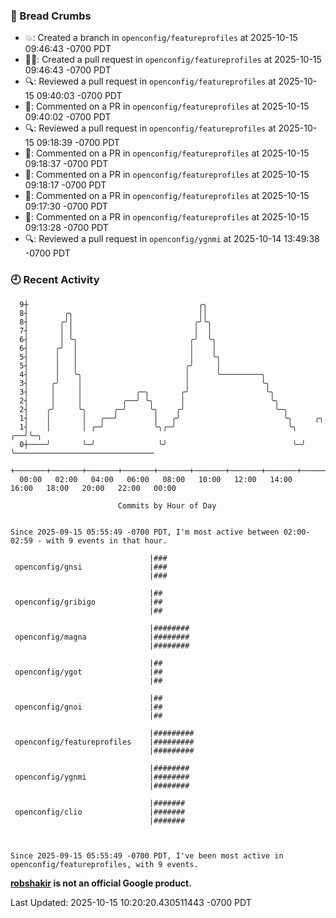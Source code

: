 ### 🍞 Bread Crumbs

 * 💥: Created a branch in `openconfig/featureprofiles` at 2025-10-15 09:46:43 -0700 PDT
 * ✍🏼: Created a pull request in `openconfig/featureprofiles` at 2025-10-15 09:46:43 -0700 PDT
 * 🔍: Reviewed a pull request in  `openconfig/featureprofiles` at 2025-10-15 09:40:03 -0700 PDT
 * 💬: Commented on a PR in  `openconfig/featureprofiles` at 2025-10-15 09:40:02 -0700 PDT
 * 🔍: Reviewed a pull request in  `openconfig/featureprofiles` at 2025-10-15 09:18:39 -0700 PDT
 * 💬: Commented on a PR in  `openconfig/featureprofiles` at 2025-10-15 09:18:37 -0700 PDT
 * 💬: Commented on a PR in  `openconfig/featureprofiles` at 2025-10-15 09:18:17 -0700 PDT
 * 💬: Commented on a PR in  `openconfig/featureprofiles` at 2025-10-15 09:17:30 -0700 PDT
 * 💬: Commented on a PR in  `openconfig/featureprofiles` at 2025-10-15 09:13:28 -0700 PDT
 * 🔍: Reviewed a pull request in  `openconfig/ygnmi` at 2025-10-14 13:49:38 -0700 PDT

### 🕘 Recent Activity
```
  9┼                                      ╭╮
  8┤        ╭╮                            ││
  8┤       ╭╯│                           ╭╯╰╮
  7┤       │ │                           │  │
  6┤       │ ╰╮                         ╭╯  ╰╮
  6┤      ╭╯  │                         │    │
  5┤      │   │                         │    ╰╮
  5┤      │   │                        ╭╯     │
  4┤      │   ╰╮                       │      ╰─────────╮
  3┤     ╭╯    │                       │                ╰╮
  3┤     │     │            ╭─╮       ╭╯                 ╰╮
  2┤     │     │         ╭──╯ ╰╮      │                   ╰╮
  2┤    ╭╯     ╰╮      ╭─╯     ╰╮    ╭╯                    ╰─╮
  1┤    │       │   ╭──╯        │   ╭╯                       ╰╮     ╭╮
  1┤    │       │ ╭─╯           ╰╮╭─╯                         ╰╮ ╭──╯╰─╮
  0┼────╯       ╰─╯              ╰╯                            ╰─╯     ╰───────────────────────────────
    +───────+───────+───────+───────+───────+───────+───────+───────+───────+───────+───────+───────+────
  00:00   02:00   04:00   06:00   08:00   10:00   12:00   14:00   16:00   18:00   20:00   22:00   00:00   

						Commits by Hour of Day


Since 2025-09-15 05:55:49 -0700 PDT, I'm most active between 02:00-02:59 - with 9 events in that hour.

```



```
                               |###
 openconfig/gnsi               |###
                               |###

                               |##
 openconfig/gribigo            |##
                               |##

                               |########
 openconfig/magna              |########
                               |########

                               |##
 openconfig/ygot               |##
                               |##

                               |##
 openconfig/gnoi               |##
                               |##

                               |#########
 openconfig/featureprofiles    |#########
                               |#########

                               |########
 openconfig/ygnmi              |########
                               |########

                               |#######
 openconfig/clio               |#######
                               |#######



Since 2025-09-15 05:55:49 -0700 PDT, I've been most active in openconfig/featureprofiles, with 9 events.

```
**[robshakir](mailto:robjs@google.com) is not an official Google product.**  


Last Updated: 2025-10-15 10:20:20.430511443 -0700 PDT
